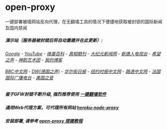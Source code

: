 # open-proxy
一键部署被墙网站反向代理，在无翻墙工具的情况下便捷地获取被封锁的国际新闻及国内禁闻

#####  演示站（服务器被封锁后将自动重建并在此更新）:
######  [Google](http://45.32.128.92:8888/search?q=425事件) - [YouTube](https://nogfw.the-youtube.win) - [维基百科](http://45.32.128.92:8100/wiki/喬高-麥塔斯調查報告) - [真相期刊](http://45.32.128.92:8300/display.aspx?category_id=3&zhuanti_id=2) - [大纪元新闻网](http://45.32.128.92:10080) - [新唐人电视台](http://45.32.128.92:8000) - [希望之声](http://45.32.128.92:8200) - [神韵艺术团](http://45.32.128.92:8000/xtr/gb/prog673.html) - [我的博客](http://45.32.128.92:10000/)<br/> <br/> [BBC中文网](http://45.32.128.92:9100/zhongwen) - [DW(德国之声)](http://45.32.128.92:9200/zh/在线报导/s-9058?&zhongwen=simp) - [华尔街日报](http://45.32.128.92:9300) - [纽约时报中文网](http://45.32.128.92:9400) - [路透中文网](http://45.32.128.92:9500/) - [法国国际广播电台](http://45.32.128.92:9600/) - [美国之音](http://45.32.128.92:9700/) 

##### 鉴于GFW封锁不断升级, 强烈推荐使用 [一键翻墙软件](https://github.com/gfw-breaker/nogfw/blob/master/README.md) 

##### 通用Web代理方案，可代理所有网站 [heroku-node-proxy](https://github.com/gfw-breaker/heroku-node-proxy#--end--) 

##### 安装部署, 请参考 [open-proxy 搭建教程](https://github.com/gfw-breaker/open-proxy/wiki#open-proxy-%E6%90%AD%E5%BB%BA%E6%95%99%E7%A8%8B)

